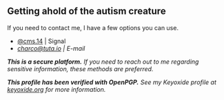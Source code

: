 ## Getting ahold of the autism creature

If you need to contact me, I have a few options you can use.

- [<i class="fa-brands fa-signal-messenger"></i> @cms.14](https://signal.me/#eu/yzmB2JtCwyRGEoBWk8H6g5vAxcfJ0ZyMiIPDkFm1K9jb6-RfdhRPvLY3v9aLsOEJ) | Signal <i class="fa-solid fa-lock">
- [<i class="fa-solid fa-envelope"></i> charco@tuta.io](mailto:charco@tuta.io) | E-mail <i class="fa-solid fa-key"></i>

**<i class="fa-solid fa-lock"></i> This is a secure platform.** If you need to reach out to me regarding sensitive information, these methods are preferred.

**<i class="fa-solid fa-key"></i> This profile has been verified with OpenPGP.** See my Keyoxide profile at [keyoxide.org](https://keyoxide.org/EA7E13D2A370541769A374AD4CBCBA514CEF5544) for more information.
